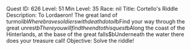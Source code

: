 Quest ID: 626
Level: 51
Min Level: 35
Race: nil
Title: Cortello's Riddle
Description: To Lordaeron! The great land of turmoil$bWhere brave soldiers with death do toil$bFind your way through the great unrest$bThere you will find the end to this quest$bAlong the coast of the Hinterlands, at the base of the great falls$bUnderneath the water there does your treasure call!
Objective: Solve the riddle!
